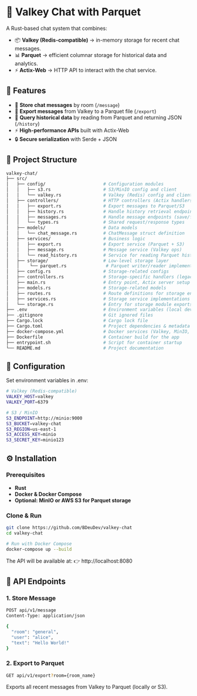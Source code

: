 # 📖 Valkey Chat with Parquet

A Rust-based chat system that combines:

- 📦 **Valkey (Redis-compatible)** → in-memory storage for recent chat messages.  
- 📊 **Parquet** → efficient columnar storage for historical data and analytics.  
- ⚡ **Actix-Web** → HTTP API to interact with the chat service.  


## 🚀 Features

- 📩 **Store chat messages** by room (`/message`)  
- 💾 **Export messages** from Valkey to a Parquet file (`/export`)  
- 📜 **Query historical data** by reading from Parquet and returning JSON (`/history`)  
- ⚡ **High-performance APIs** built with Actix-Web  
- 🔒 **Secure serialization** with Serde + JSON  


## 📂 Project Structure
```bash
valkey-chat/
├── src/                   
│   ├── config/                      # Configuration modules
│   │   ├── s3.rs                    # S3/MinIO config and client
│   │   └── valkey.rs                # Valkey (Redis) config and client
│   ├── controllers/                 # HTTP controllers (Actix handlers)
│   │   ├── export.rs                # Export messages to Parquet/S3
│   │   ├── history.rs               # Handle history retrieval endpoints
│   │   ├── messages.rs              # Handle message endpoints (save/fetch)
│   │   └── types.rs                 # Shared request/response types
│   ├── models/                      # Data models
│   │   └── chat_message.rs          # ChatMessage struct definition
│   ├── services/                    # Business logic
│   │   ├── export.rs                # Export service (Parquet + S3)
│   │   ├── message.rs               # Message service (Valkey ops)
│   │   └── read_history.rs          # Service for reading Parquet history
│   ├── storage/                     # Low-level storage layer
│   │    └── parquet.rs               # Parquet writer/reader implementation
│   ├── config.rs                    # Storage-related configs
│   ├── controllers.rs               # Storage-specific handlers (legacy/misc)
│   ├── main.rs                      # Entry point, Actix server setup
│   ├── models.rs                    # Storage-related models
│   ├── routes.rs                    # Route definitions for storage endpoints
│   ├── services.rs                  # Storage service implementations
│   └── storage.rs                   # Entry for storage module exports
├── .env                             # Environment variables (local dev)
├── .gitignore                       # Git ignored files
├── Cargo.lock                       # Cargo lock file
├── Cargo.toml                       # Project dependencies & metadata
├── docker-compose.yml               # Docker services (Valkey, MinIO, App)
├── Dockerfile                       # Container build for the app
├── entrypoint.sh                    # Script for container startup
└── README.md                        # Project documentation
```
## 🔑 Configuration

Set environment variables in .env:

```bash
# Valkey (Redis-compatible)
VALKEY_HOST=valkey
VALKEY_PORT=6379

# S3 / MinIO
S3_ENDPOINT=http://minio:9000
S3_BUCKET=valkey-chat
S3_REGION=us-east-1
S3_ACCESS_KEY=minio
S3_SECRET_KEY=minio123
```

## ⚙️ Installation

### Prerequisites

- **Rust**
- **Docker & Docker Compose**
- **Optional: MinIO or AWS S3 for Parquet storage**
### Clone & Run

```bash
git clone https://github.com/BDeuDev/valkey-chat
cd valkey-chat

# Run with Docker Compose
docker-compose up --build
```
The API will be available at:
👉 http://localhost:8080

## 📡 API Endpoints

### 1. Store Message

```bash
POST api/v1/message
Content-Type: application/json

{
  "room": "general",
  "user": "alice",
  "text": "Hello World!"
}
```
### 2. Export to Parquet

```bash
GET api/v1/export?room={room_name}
```
Exports all recent messages from Valkey to Parquet (locally or S3).